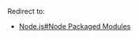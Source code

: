 Redirect to:

*   [Node.js#Node Packaged Modules](/index.php/Node.js#Node_Packaged_Modules "Node.js")